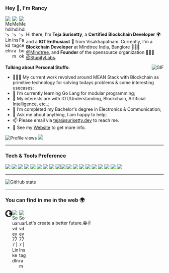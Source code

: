 ### Hey 👋, I'm Rancy

<a href="https://www.linkedin.com/in/surisettyteja/">
  <img align="left" alt="Mehdi's LinkdeIn" width="22px" src="https://cdn.jsdelivr.net/npm/simple-icons@v3/icons/linkedin.svg" />
</a>
<a href="https://www.instagram.com/mrrancy/">
  <img align="left" alt="Mehdi's Instagram" width="22px" src="https://cdn.jsdelivr.net/npm/simple-icons@v3/icons/instagram.svg" />
</a>
<a href="https://www.facebook.com/teja.surisetty">
  <img align="left" alt="Mehdi's Facebook" width="22px" src="https://cdn.jsdelivr.net/npm/simple-icons@v3/icons/facebook.svg" />
</a>

<br />
<br />

Hi there, I'm **Teja Surisetty**, a **Certified Blockchain Developer** 🌍 and a **IOT Enthusiast** 🚀 from Visakhapatnam.  Currently, I'm a **Blockchain Developer** at Mindtree India, Banglore 🙍🏽‍♂️ [@Mindtree](https://www.mindtree.com/), and **Founder** of the opensource organization 👨🏽‍💼 [@StupifyLabs](https://stupify.in/). 

  <img align="right" alt="GIF" src="https://i.pinimg.com/originals/e4/26/70/e426702edf874b181aced1e2fa5c6cde.gif" />

**Talking about Personal Stuffs:**

- 👨🏽‍💻 My current work revolved around MEAN Stack with Blockchain as primitive technology for solving todays problems & some interesting usecases;
- 🌱 I’m currently learning Go Lang for modular programming; 
- 🤔 My interests are with IOT/Understanding, Blockchain, Artificial Intelligence, etc..;
- 💼 I’m completed my Bachelor's degree in Electronics & Communication;
- 💬 Ask me about anything, I am happy to help;
- 📫 Please email via teja@surisetty.dev to reach me.
- 📝 See my [Website](https://devilrancy.com) to get more info.



![Profile views](https://gpvc.arturio.dev/MrRnacy)  <img src="https://img.shields.io/github/followers/MrRancy?label=Follow" style=" float:left, margin-right:10px" />


---


### Tech & Tools Preference

<img src = "https://img.shields.io/badge/-HTML5-E34F26?style=flat&logo=html5&logoColor=white"> <img src = "https://img.shields.io/badge/-CSS3-1572B6?style=flat&logo=css3&logoColor=white"> <img src="https://img.shields.io/badge/-Bootstrap-563D7C?style=flat&logo=bootstrap&logoColor=white"> <img src="https://img.shields.io/badge/-JavaScript-eed718?style=flat&logo=javascript&logoColor=ffffff"> <img src="https://img.shields.io/badge/-Sass-cc6699?style=flat&logo=sass&logoColor=ffffff"> <img src="https://img.shields.io/badge/-React-000000?style=flat&logo=react&logoColor=00c8ff"> <img src="https://img.shields.io/badge/-MongoDB-4DB33D?style=flat&logo=mongodb&logoColor=FFFFFF"> <img src="https://img.shields.io/badge/-MySQL-F29111?style=flat&logo=mysql&logoColor=FFFFFF"> <img src="https://img.shields.io/badge/-Express.js-787878?style=flat"><img src="https://img.shields.io/badge/-Node.js-3C873A?style=flat&logo=Node.js&logoColor=white"> <img src="https://img.shields.io/badge/-Firebase-FFA611?style=flat&logo=firebase&logoColor=FFFFFF"> <img src="http://img.shields.io/badge/-Google%20Cloud%20Platform-4285F4?style=flat&logo=google%20cloud&logoColor=white"> <img src="http://img.shields.io/badge/-Git-F1502F?style=flat&logo=git&logoColor=FFFFFF"> <img src="http://img.shields.io/badge/-Github-000000?style=flat&logo=github&logoColor=FFFFFF"> <img src="http://img.shields.io/badge/-VS%20Code-007ACC?style=flat&logo=visual%20studio%20code&logoColor=white"> <img src="http://img.shields.io/badge/-Hyperledger%20Fabric-FF0000?style=flat&logo=linux&logoColor=black"> <img src="http://img.shields.io/badge/-Vercel-black?style=flat&logo=vercel&logoColor=white"> <img src="http://img.shields.io/badge/-Java-F89820?style=flat&logo=java&logoColor=white"> <img src="https://img.shields.io/badge/-C%20&%20C++-659ad2?style=flat&logo=c%2B%2B&logoColor=ffffff">

---

![GitHub stats](https://github-readme-stats.vercel.app/api?username=MrRancy&show_icons=true&hide_border=true)

---

### You can find in me in the web 🌍
[<img align="left" alt="Souarvdey777" width="22px" src="https://raw.githubusercontent.com/iconic/open-iconic/master/svg/globe.svg" />][website] 
[<img align="left" alt="Souarvdey777 | LinkedIn" width="22px" src="https://cdn.jsdelivr.net/npm/simple-icons@v3/icons/linkedin.svg" />][linkedin]
[<img align="left" alt="Souarvdey777 | Instagram" width="22px" src="https://cdn.jsdelivr.net/npm/simple-icons@v3/icons/instagram.svg" />][instagram]

<br/>

Let's create a better future.😁✌

[website]: https://devilrancy.com
[instagram]: https://www.instagram.com/devilrancy
[linkedin]: https://linkedin.com/in/surisettyteja
